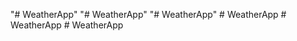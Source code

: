 "# WeatherApp" 
"# WeatherApp" 
"# WeatherApp" 
#   W e a t h e r A p p 
 
 #   W e a t h e r A p p 
 
 #   W e a t h e r A p p 
 
  
